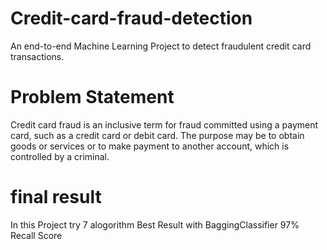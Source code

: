 # Credit-card-fraud-detection
An end-to-end Machine Learning Project to detect fraudulent credit card transactions. 

# Problem Statement
Credit card fraud is an inclusive term for fraud committed using a payment card, such as a credit card or debit card. The purpose may be to obtain goods or services or to make payment to another account, which is controlled by a criminal.

# final result
In this Project try 7 alogorithm 
Best Result with BaggingClassifier 97% Recall Score


